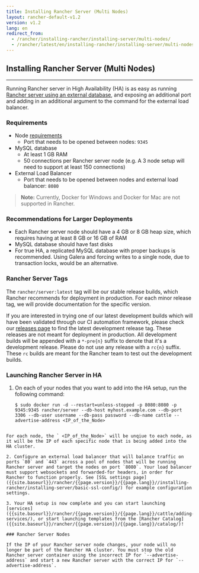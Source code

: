 ```yaml
---
title: Installing Rancher Server (Multi Nodes)
layout: rancher-default-v1.2
version: v1.2
lang: en
redirect_from:
  - /rancher/installing-rancher/installing-server/multi-nodes/
  - /rancher/latest/en/installing-rancher/installing-server/multi-nodes/
---
```


## Installing Rancher Server (Multi Nodes)
---

Running Rancher server in High Availability (HA) is as easy as running [Rancher server using an external database]({{site.baseurl}}/rancher/{{page.version}}/{{page.lang}}/installing-rancher/installing-server/#using-an-external-database), and exposing an additional port and adding in an additional argument to the command for the external load balancer.

### Requirements

* Node [requirements]({{site.baseurl}}/rancher/{{page.version}}/{{page.lang}}/installing-rancher/installing-server/#requirements)
    * Port that needs to be opened between nodes: `9345`
* MySQL database
    * At least 1 GB RAM
    * 50 connections per Rancher server node (e.g. A 3 node setup will need to support at least 150 connections)
* External Load Balancer
    * Port that needs to be opened between nodes and external load balancer: `8080`

> **Note:** Currently, Docker for Windows and Docker for Mac are not supported in Rancher.

### Recommendations for Larger Deployments

* Each Rancher server node should have a 4 GB or 8 GB heap size, which requires having at least 8 GB or 16 GB of RAM
* MySQL database should have fast disks
* For true HA, a replicated MySQL database with proper backups is recommended. Using Galera and forcing writes to a single node, due to transaction locks, would be an alternative.

### Rancher Server Tags

The `rancher/server:latest` tag will be our stable release builds, which Rancher recommends for deployment in production. For each minor release tag, we will provide documentation for the specific version.

If you are interested in trying one of our latest development builds which will have been validated through our CI automation framework, please check our [releases page](https://github.com/rancher/rancher/releases) to find the latest development release tag. These releases are not meant for deployment in production. All development builds will be appended with a `*-pre{n}` suffix to denote that it's a development release. Please do not use any release with a `rc{n}` suffix. These `rc` builds are meant for the Rancher team to test out the development builds.

### Launching Rancher Server in HA

1. On each of your nodes that you want to add into the HA setup, run the following command:

   ```
   $ sudo docker run -d --restart=unless-stopped -p 8080:8080 -p 9345:9345 rancher/server --db-host myhost.example.com --db-port 3306 --db-user username --db-pass password --db-name cattle --advertise-address <IP_of_the_Node>
  ```

For each node, the ` <IP_of_the_Node>` will be unqiue to each node, as it will be the IP of each specific node that is being added into the HA cluster.

2. Configure an external load balancer that will balance traffic on ports `80` and `443` across a pool of nodes that will be running Rancher server and target the nodes on port `8080`. Your load balancer must support websockets and forwarded-for headers, in order for Rancher to function properly. See [SSL settings page]({{site.baseurl}}/rancher/{{page.version}}/{{page.lang}}//installing-rancher/installing-server/basic-ssl-config/) for example configuration settings.

3. Your HA setup is now complete and you can start launching [services]({{site.baseurl}}/rancher/{{page.version}}/{{page.lang}}/cattle/adding-services/), or start launching templates from the [Rancher Catalog]({{site.baseurl}}/rancher/{{page.version}}/{{page.lang}}/catalog/)!

### Rancher Server Nodes

If the IP of your Rancher server node changes, your node will no longer be part of the Rancher HA cluster. You must stop the old Rancher server container using the incorrect IP for `--advertise-address` and start a new Rancher server with the correct IP for `--advertise-address`.
